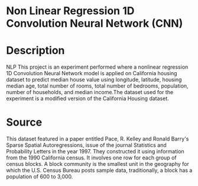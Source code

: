 # Non Linear Regression 1D Convolution Neural Network (CNN)
# Description
NLP This project is an experiment performed where a nonlinear regression 1D Convolution Neural Network model is applied on California housing dataset to  predict median house value using longitude, latitude, housing median age, total number of rooms, total number of bedrooms, population, number of households, and median income.The dataset used for the experiment  is a modified version of the California Housing dataset. 

# Source
This dataset featured in a paper entitled Pace, R. Kelley and Ronald Barry's Sparse Spatial Autoregressions, issue of the journal Statistics and Probability Letters in the year 1997.   They constructed it using information from the 1990 California census. It involves one row for each group of census blocks. A block community is the smallest unit in the geography for which the U.S. Census Bureau posts sample data, traditionally, a block has a population of 600 to 3,000.
